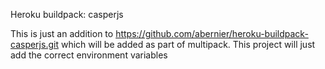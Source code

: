 Heroku buildpack: casperjs

This is just an addition to https://github.com/abernier/heroku-buildpack-casperjs.git which will be added as part of multipack.
This project will just add the correct environment variables
